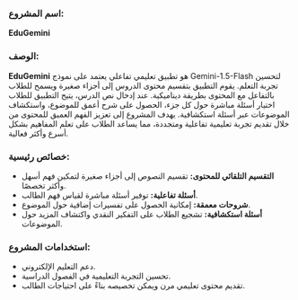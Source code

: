 ### اسم المشروع:
**EduGemini**

### الوصف:
**EduGemini** هو تطبيق تعليمي تفاعلي يعتمد على نموذج Gemini-1.5-Flash لتحسين تجربة التعلم. يقوم التطبيق بتقسيم محتوى الدروس إلى أجزاء صغيرة ويسمح للطلاب بالتفاعل مع المحتوى بطريقة ديناميكية. عند إدخال نص الدرس، يتيح التطبيق للطلاب اختيار أسئلة مباشرة حول كل جزء، الحصول على شرح أعمق للموضوع، واستكشاف الموضوعات عبر أسئلة استكشافية. يهدف المشروع إلى تعزيز الفهم العميق للمحتوى من خلال تقديم تجربة تعليمية تفاعلية ومتجددة، مما يساعد الطلاب على تعلم المفاهيم بشكل أسرع وأكثر فعالية.

### خصائص رئيسية:
- **التقسيم التلقائي للمحتوى:** تقسيم النصوص إلى أجزاء صغيرة لتمكين فهم أسهل وأكثر تخصصًا.
- **أسئلة تفاعلية:** توفير أسئلة مباشرة لقياس فهم الطالب.
- **شروحات معمقة:** إمكانية الحصول على تفسيرات إضافية حول الموضوع.
- **أسئلة استكشافية:** تشجيع الطلاب على التفكير النقدي واكتشاف المزيد حول الموضوعات.

### استخدامات المشروع:
- دعم التعليم الإلكتروني.
- تحسين التجربة التعليمية في الفصول الدراسية.
- تقديم محتوى تعليمي مرن ويمكن تخصيصه بناءً على احتياجات الطالب.
